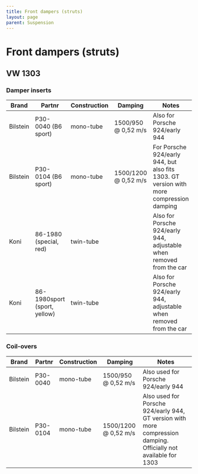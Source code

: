 ```yaml
---
title: Front dampers (struts)
layout: page
parent: Suspension
---
```


# Front dampers (struts)

## VW 1303
### Damper inserts

|Brand       |Partnr                       |Construction|Damping              |Notes                                                                                                              |
|------------|-----------------------------|------------|---------------------|-------------------------------------------------------------------------------------------------------------------|
|Bilstein    |P30-0040 (B6 sport)          |mono-tube   |1500/950 @ 0,52 m/s  |Also for Porsche 924/early 944                                                                                     |
|Bilstein    |P30-0104 (B6 sport)          |mono-tube   |1500/1200 @ 0,52 m/s |For Porsche 924/early 944, but also fits 1303. GT version with more compression damping                            |
|Koni        |86-1980 (special, red)       |twin-tube   |                     |Also for Porsche 924/early 944, adjustable when removed from the car                                               |
|Koni        |86-1980sport (sport, yellow) |twin-tube   |                     |Also for Porsche 924/early 944, adjustable when removed from the car                                               |

### Coil-overs

|Brand       |Partnr      |Construction|Damping              |Notes                                                                                                              |
|------------|------------|------------|---------------------|-------------------------------------------------------------------------------------------------------------------|
|Bilstein    |P30-0040    |mono-tube   |1500/950 @ 0,52 m/s  |Also used for Porsche 924/early 944                                                                                |
|Bilstein    |P30-0104    |mono-tube   |1500/1200 @ 0,52 m/s |Also used for Porsche 924/early 944, GT version with more compression damping. Officially not available for 1303   |
